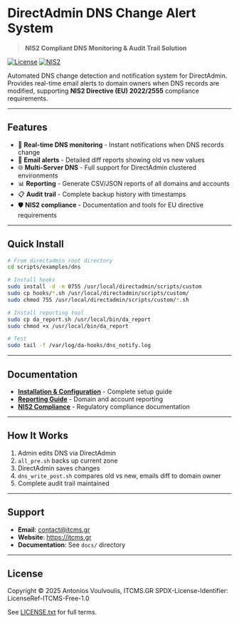 # DirectAdmin DNS Change Alert System

> **NIS2 Compliant DNS Monitoring & Audit Trail Solution**

[![License](https://img.shields.io/badge/License-ITCMS%20Free-blue.svg)](LICENSE.txt)
[![NIS2](https://img.shields.io/badge/NIS2-Compliant-success.svg)](docs/NIS2.md)

Automated DNS change detection and notification system for DirectAdmin. Provides real-time email alerts to domain owners when DNS records are modified, supporting **NIS2 Directive (EU) 2022/2555** compliance requirements.

---

## Features

- 🔔 **Real-time DNS monitoring** - Instant notifications when DNS records change
- 📧 **Email alerts** - Detailed diff reports showing old vs new values
- 🌐 **Multi-Server DNS** - Full support for DirectAdmin clustered environments
- 📊 **Reporting** - Generate CSV/JSON reports of all domains and accounts
- 📋 **Audit trail** - Complete backup history with timestamps
- 🛡️ **NIS2 compliance** - Documentation and tools for EU directive requirements

---

## Quick Install

```bash
# From directadmin root directory
cd scripts/examples/dns

# Install hooks
sudo install -d -m 0755 /usr/local/directadmin/scripts/custom
sudo cp hooks/*.sh /usr/local/directadmin/scripts/custom/
sudo chmod 755 /usr/local/directadmin/scripts/custom/*.sh

# Install reporting tool
sudo cp da_report.sh /usr/local/bin/da_report
sudo chmod +x /usr/local/bin/da_report

# Test
sudo tail -f /var/log/da-hooks/dns_notify.log
```

---

## Documentation

- **[Installation & Configuration](docs/dns_change_notifications.md)** - Complete setup guide
- **[Reporting Guide](docs/da_report.md)** - Domain and account reporting
- **[NIS2 Compliance](docs/NIS2.md)** - Regulatory compliance documentation

---

## How It Works

1. Admin edits DNS via DirectAdmin
2. `all_pre.sh` backs up current zone
3. DirectAdmin saves changes
4. `dns_write_post.sh` compares old vs new, emails diff to domain owner
5. Complete audit trail maintained

---

## Support

- **Email**: contact@itcms.gr
- **Website**: https://itcms.gr
- **Documentation**: See `docs/` directory

---

## License

Copyright © 2025 Antonios Voulvoulis, ITCMS.GR
SPDX-License-Identifier: LicenseRef-ITCMS-Free-1.0

See [LICENSE.txt](LICENSE.txt) for full terms.
